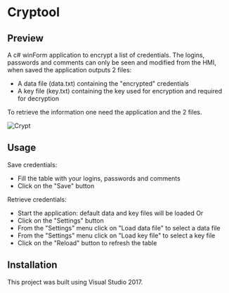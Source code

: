 # Cryptool
## Preview
A c# winForm application to encrypt a list of credentials. The logins, passwords and comments can only be seen and modified from the HMI, when saved the application outputs 2 files:
  * A data file (data.txt) containing the "encrypted" credentials
  * A key file (key.txt) containing the key used for encryption and required for decryption
 
 To retrieve the information one need the application and the 2 files.

![Crypt](https://user-images.githubusercontent.com/65492080/95744849-5541c980-0c94-11eb-8e73-606b96e7fea2.PNG)

## Usage
Save credentials:
  * Fill the table with your logins, passwords and comments
  * Click on the "Save" button

Retrieve credentials:
  * Start the application: default data and key files will be loaded
  Or
  * Click on the "Settings" button
  * From the "Settings" menu click on "Load data file" to select a data file
  * From the "Settings" menu click on "Load key file" to select a key file
  * Click on the "Reload" button to refresh the table

## Installation
This project was built using Visual Studio 2017.

